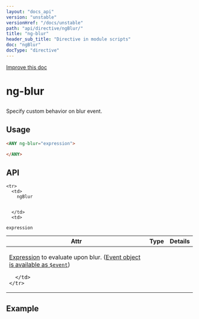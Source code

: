 ```yaml
---
layout: "docs_api"
version: "unstable"
versionHref: "/docs/unstable"
path: "api/directive/ngBlur/"
title: "ng-blur"
header_sub_title: "Directive in module scripts"
doc: "ngBlur"
docType: "directive"
---
```


<div class="improve-docs">
  <a href='https://github.com/Famous/famous-angular/edit/master/src/scripts/directives/fa-input.js#L631'>
    Improve this doc
  </a>
</div>





<h1 class="api-title">

  ng-blur



</h1>





Specify custom behavior on blur event.






  
<h2 id="usage">Usage</h2>
  
```html
<ANY ng-blur="expression">

</ANY>
```
  
  
<h2 id="api" style="clear:both;">API</h2>

<table class="table" style="margin:0;">
  <thead>
    <tr>
      <th>Attr</th>
      <th>Type</th>
      <th>Details</th>
    </tr>
  </thead>
  <tbody>
    
    <tr>
      <td>
        ngBlur
        
        
      </td>
      <td>
        
  <code>expression</code>
      </td>
      <td>
        <p><a href="guide/expression">Expression</a> to evaluate upon
blur. (<a href="guide/expression#-event-">Event object is available as <code>$event</code></a>)</p>

        
      </td>
    </tr>
    
  </tbody>
</table>

  

  



<h2 id="example">Example</h2>


